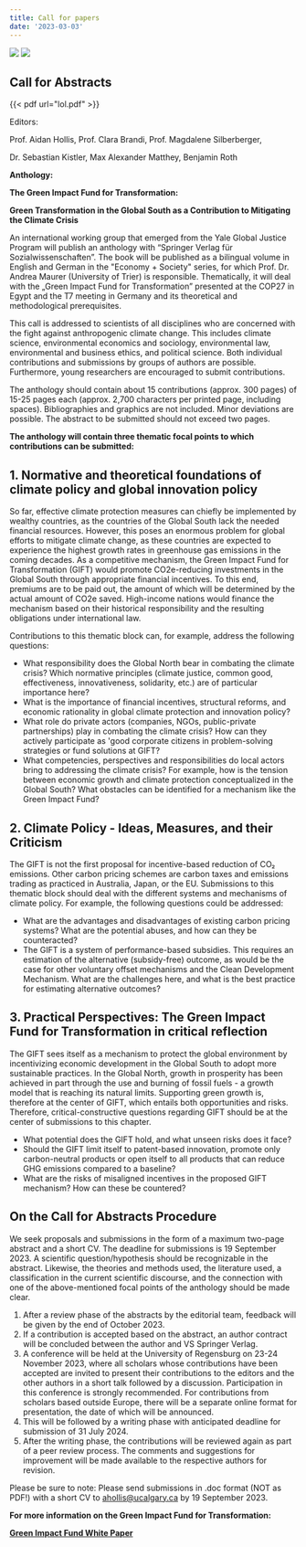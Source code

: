 ```yaml
---
title: Call for papers
date: '2023-03-03'
---
```


<img src="/img/springer-logo.svg" class="ucalgary">
<img src="/img/UCalgary.svg" class="ucalgary">

## Call for Abstracts

{{< pdf url="lol.pdf" >}}

Editors:

Prof. Aidan Hollis, Prof. Clara Brandi, Prof. Magdalene Silberberger,

Dr. Sebastian Kistler, Max Alexander Matthey, Benjamin Roth

**Anthology:**

**The Green Impact Fund for Transformation:**

**Green Transformation in the Global South as a Contribution to Mitigating the Climate Crisis**

An international working group that emerged from the Yale Global Justice Program will publish an anthology with “Springer Verlag für Sozialwissenschaften”. The book will be published as a bilingual volume in English and German in the "Economy + Society" series, for which Prof. Dr. Andrea Maurer (University of Trier) is responsible. Thematically, it will deal with the „Green Impact Fund for Transformation” presented at the COP27 in Egypt and the T7 meeting in Germany and its theoretical and methodological prerequisites.

This call is addressed to scientists of all disciplines who are concerned with the fight against anthropogenic climate change. This includes climate science, environmental economics and sociology, environmental law, environmental and business ethics, and political science. Both individual contributions and submissions by groups of authors are possible. Furthermore, young researchers are encouraged to submit contributions.

The anthology should contain about 15 contributions (approx. 300 pages) of 15-25 pages each (approx. 2,700 characters per printed page, including spaces). Bibliographies and graphics are not included. Minor deviations are possible. The abstract to be submitted should not exceed two pages.

**The anthology will contain three thematic focal points to which contributions can be submitted:**

## 1. Normative and theoretical foundations of climate policy and global innovation policy

So far, effective climate protection measures can chiefly be implemented by wealthy countries, as the countries of the Global South lack the needed financial resources. However, this poses an enormous problem for global efforts to mitigate climate change, as these countries are expected to experience the highest growth rates in greenhouse gas emissions in the coming decades. As a competitive mechanism, the Green Impact Fund for Transformation (GIFT) would promote CO2e-reducing investments in the Global South through appropriate financial incentives. To this end, premiums are to be paid out, the amount of which will be determined by the actual amount of CO2e saved. High-income nations would finance the mechanism based on their historical responsibility and the resulting obligations under international law.

Contributions to this thematic block can, for example, address the following questions:

* What responsibility does the Global North bear in combating the climate crisis? Which normative principles (climate justice, common good, effectiveness, innovativeness, solidarity, etc.) are of particular importance here?
* What is the importance of financial incentives, structural reforms, and economic rationality in global climate protection and innovation policy?
* What role do private actors (companies, NGOs, public-private partnerships) play in combating the climate crisis? How can they actively participate as 'good corporate citizens in problem-solving strategies or fund solutions at GIFT?
* What competencies, perspectives and responsibilities do local actors bring to addressing the climate crisis? For example, how is the tension between economic growth and climate protection conceptualized in the Global South? What obstacles can be identified for a mechanism like the Green Impact Fund?

## 2. Climate Policy - Ideas, Measures, and their Criticism

The GIFT is not the first proposal for incentive-based reduction of CO₂ emissions. Other carbon pricing schemes are carbon taxes and emissions trading as practiced in Australia, Japan, or the EU. Submissions to this thematic block should deal with the different systems and mechanisms of climate policy. For example, the following questions could be addressed:

* What are the advantages and disadvantages of existing carbon pricing systems? What are the potential abuses, and how can they be counteracted?
* The GIFT is a system of performance-based subsidies. This requires an estimation of the alternative (subsidy-free) outcome, as would be the case for other voluntary offset mechanisms and the Clean Development Mechanism. What are the challenges here, and what is the best practice for estimating alternative outcomes?

## 3. Practical Perspectives: The Green Impact Fund for Transformation in critical reflection

The GIFT sees itself as a mechanism to protect the global environment by incentivizing economic development in the Global South to adopt more sustainable practices. In the Global North, growth in prosperity has been achieved in part through the use and burning of fossil fuels - a growth model that is reaching its natural limits. Supporting green growth is, therefore at the center of GIFT, which entails both opportunities and risks. Therefore, critical-constructive questions regarding GIFT should be at the center of submissions to this chapter.

* What potential does the GIFT hold, and what unseen risks does it face?
* Should the GIFT limit itself to patent-based innovation, promote only carbon-neutral products or open itself to all products that can reduce GHG emissions compared to a baseline?
* What are the risks of misaligned incentives in the proposed GIFT mechanism? How can these be countered?

## On the Call for Abstracts Procedure

We seek proposals and submissions in the form of a maximum two-page abstract and a short CV. The deadline for submissions is 19 September 2023. A scientific question/hypothesis should be recognizable in the abstract. Likewise, the theories and methods used, the literature used, a classification in the current scientific discourse, and the connection with one of the above-mentioned focal points of the anthology should be made clear.

1. After a review phase of the abstracts by the editorial team, feedback will be given by the end of October 2023.
2. If a contribution is accepted based on the abstract, an author contract will be concluded between the author and VS Springer Verlag.
3. A conference will be held at the University of Regensburg on 23-24 November 2023, where all scholars whose contributions have been accepted are invited to present their contributions to the editors and the other authors in a short talk followed by a discussion. Participation in this conference is strongly recommended. For contributions from scholars based outside Europe, there will be a separate online format for presentation, the date of which will be announced.  
4. This will be followed by a writing phase with anticipated deadline for submission of 31 July 2024.
5. After the writing phase, the contributions will be reviewed again as part of a peer review process. The comments and suggestions for improvement will be made available to the respective authors for revision.

Please be sure to note: Please send submissions in .doc format (NOT as PDF!) with a short CV to [ahollis@ucalgary.ca](mailto:ahollis@ucalgary.ca) by 19 September 2023.

**For more information on the Green Impact Fund for Transformation:**

**[Green Impact Fund White Paper](https://bit.ly/GIFTdp2023)**
